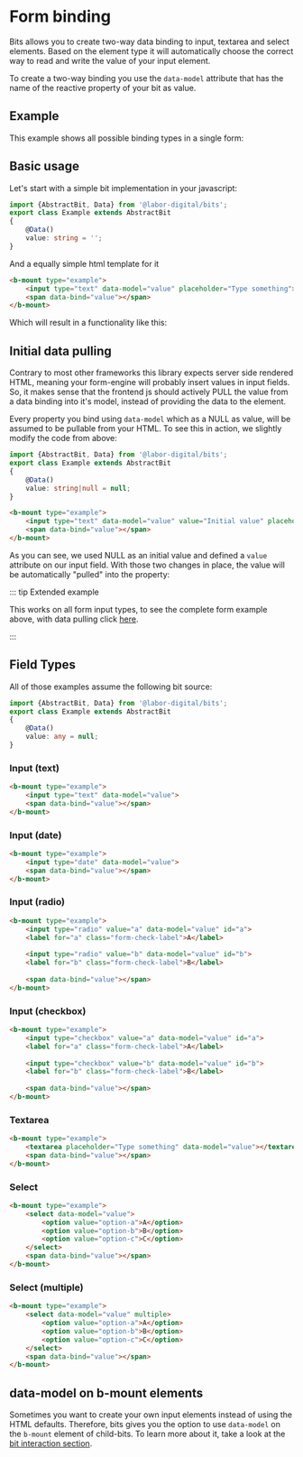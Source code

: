 # Form binding

Bits allows you to create two-way data binding to input, textarea and select elements. Based on the element type
it will automatically choose the correct way to read and write the value of your input element.

To create a two-way binding you use the `data-model` attribute that has the name of the reactive property of your bit as value.

## Example 

This example shows all possible binding types in a single form:

<Example href="/demo/examples/forms.html" :height="500"/>

## Basic usage

Let's start with a simple bit implementation in your javascript:

```typescript
import {AbstractBit, Data} from '@labor-digital/bits';
export class Example extends AbstractBit
{
    @Data()
    value: string = '';
}
```

And a equally simple html template for it 
```html
<b-mount type="example">
    <input type="text" data-model="value" placeholder="Type something">
    <span data-bind="value"></span>
</b-mount>
```

Which will result in a functionality like this:

<Example href="/demo/examples/docs-form-basic.html" :height="170"/>

## Initial data pulling

Contrary to most other frameworks this library expects server side rendered HTML,
meaning your form-engine will probably insert values in input fields. So, it makes
sense that the frontend js should actively PULL the value from a data binding into it's model,
instead of providing the data to the element.

Every property you bind using `data-model` which as a NULL as value, will be assumed to be pullable from your HTML.
To see this in action, we slightly modify the code from above: 

```typescript
import {AbstractBit, Data} from '@labor-digital/bits';
export class Example extends AbstractBit
{
    @Data()
    value: string|null = null;
}
```

```html
<b-mount type="example">
    <input type="text" data-model="value" value="Initial value" placeholder="Type something">
    <span data-bind="value"></span>
</b-mount>
```

As you can see, we used NULL as an initial value and defined a `value` attribute on our input field.
With those two changes in place, the value will be automatically "pulled" into the property:

<Example href="/demo/examples/docs-form-pulling.html" :height="170"/>

::: tip Extended example

This works on all form input types, to see the complete form example above, with data pulling click <a href="/demo/examples/forms-pulling.html" target="_blank">here</a>.

:::

## Field Types

All of those examples assume the following bit source:

```typescript
import {AbstractBit, Data} from '@labor-digital/bits';
export class Example extends AbstractBit
{
    @Data()
    value: any = null;
}
```

### Input (text)
```html
<b-mount type="example">
    <input type="text" data-model="value">
    <span data-bind="value"></span>
</b-mount>
```

<Example href="/demo/examples/docs-form-type-input-text.html" :height="170"/>

### Input (date)
```html
<b-mount type="example">
    <input type="date" data-model="value">
    <span data-bind="value"></span>
</b-mount>
```

<Example href="/demo/examples/docs-form-type-input-date.html" :height="170"/>

### Input (radio)
```html
<b-mount type="example">   
    <input type="radio" value="a" data-model="value" id="a">
    <label for="a" class="form-check-label">A</label>
    
    <input type="radio" value="b" data-model="value" id="b">
    <label for="b" class="form-check-label">B</label>
    
    <span data-bind="value"></span>
</b-mount>
```

<Example href="/demo/examples/docs-form-type-input-radio.html" :height="170"/>

### Input (checkbox)
```html
<b-mount type="example">   
    <input type="checkbox" value="a" data-model="value" id="a">
    <label for="a" class="form-check-label">A</label>
    
    <input type="checkbox" value="b" data-model="value" id="b">
    <label for="b" class="form-check-label">B</label>
    
    <span data-bind="value"></span>
</b-mount>
```

<Example href="/demo/examples/docs-form-type-input-check.html" :height="190"/>

### Textarea

```html
<b-mount type="example">
    <textarea placeholder="Type something" data-model="value"></textarea>
    <span data-bind="value"></span>
</b-mount>
```

<Example href="/demo/examples/docs-form-type-textarea.html" :height="190"/>

### Select

```html
<b-mount type="example">
    <select data-model="value">
        <option value="option-a">A</option>
        <option value="option-b">B</option>
        <option value="option-c">C</option>
    </select>
    <span data-bind="value"></span>
</b-mount>
```

<Example href="/demo/examples/docs-form-type-select.html" :height="170"/>

### Select (multiple)

```html
<b-mount type="example">
    <select data-model="value" multiple>
        <option value="option-a">A</option>
        <option value="option-b">B</option>
        <option value="option-c">C</option>
    </select>
    <span data-bind="value"></span>
</b-mount>
```

<Example href="/demo/examples/docs-form-type-select-multiple.html" :height="250"/>

## data-model on b-mount elements

Sometimes you want to create your own input elements instead of using the HTML defaults.
Therefore, bits gives you the option to use `data-model` on the `b-mount` element of child-bits. 
To learn more about it, take a look at the [bit interaction section](/guide/BitInteraction.md).
